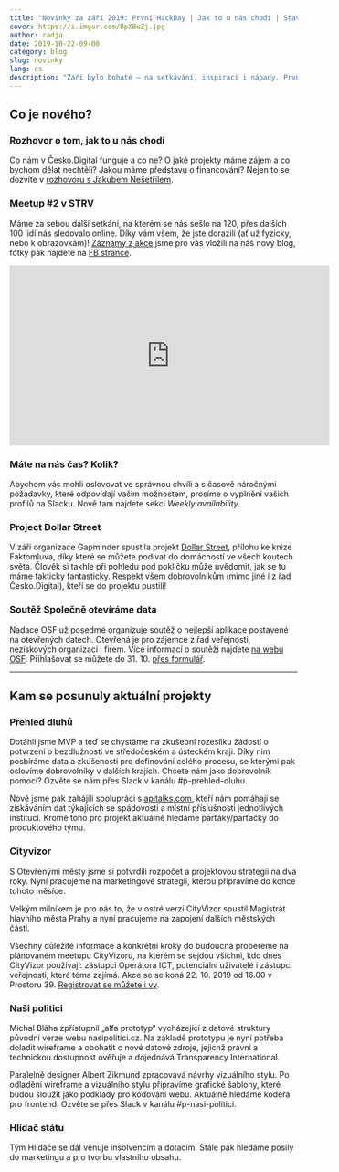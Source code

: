 ```yaml
---
title: "Novinky za září 2019: První HackDay | Jak to u nás chodí | Stav současných projektů"
cover: https://i.imgur.com/BpXBuZj.jpg
author: radja
date: 2019-10-22-09-00
category: blog
slug: novinky
lang: cs
description: "Září bylo bohaté – na setkávání, inspiraci i nápady. První novinku vystřelíme hned v úvodu. Česko.Digital vzniklo, abychom mohli přiložit ruku k dílu. A abychom k tomu měli pořádnou příležitost, připravujeme náš první HACKDAY. Těšit se na něj můžete v druhé polovině listopadu. Pro více informací sledujte ve Slacku kanál #general."
---
```


## Co je nového?

### Rozhovor o tom, jak to u nás chodí

Co nám v Česko.Digital funguje a co ne? O jaké projekty máme zájem a co bychom dělat nechtěli? Jakou máme představu o financování? Nejen to se dozvíte v [rozhovoru s Jakubem Nešetřilem](https://bit.ly/31xthpw).

### Meetup #2 v STRV

Máme za sebou další setkání, na kterém se nás sešlo na 120, přes dalších 100 lidí nás sledovalo online. Díky vám všem, že jste dorazili (ať už fyzicky, nebo k obrazovkám)! [Záznamy z akce](https://blog.cesko.digital/2019/10/zaznam-setkani) jsme pro vás vložili na náš nový blog, fotky pak najdete na [FB stránce](https://bit.ly/2oermIX).

<iframe width="560" height="315" src="https://www.youtube.com/embed/UUTyq_414uU" frameborder="0" allow="accelerometer; autoplay; encrypted-media; gyroscope; picture-in-picture" allowfullscreen></iframe>

### Máte na nás čas? Kolik?

Abychom vás mohli oslovovat ve správnou chvíli a s časově náročnými požadavky, které odpovídají vašim možnostem, prosíme o vyplnění vašich profilů na Slacku. Nově tam najdete sekci _Weekly availability_.

### Project Dollar Street

V září organizace Gapminder spustila projekt [Dollar Street](https://www.gapminder.org/dollar-street/matrix?lang=cs), přílohu ke knize Faktomluva, díky které se můžete podívat do domácností ve všech koutech světa. Člověk si takhle při pohledu pod pokličku může uvědomit, jak se tu máme fakticky fantasticky. Respekt všem dobrovolníkům (mimo jiné i z řad Česko.Digital), kteří se do projektu pustili! 

### Soutěž Společně otevíráme data

Nadace OSF už posedmé organizuje soutěž o nejlepší aplikace postavené na otevřených datech. Otevřená je pro zájemce z řad veřejnosti, neziskových organizací i firem. Více informací o soutěži najdete [na webu OSF](https://osf.cz/cs/co-delame/soutez-spolecne-otevirame-data/). Přihlašovat se můžete do 31. 10. [přes formulář](http://bit.ly/spolecne_otevirame_data_2019).

---

## Kam se posunuly aktuální projekty

### Přehled dluhů

Dotáhli jsme MVP a teď se chystáme na zkušební rozesílku žádostí o potvrzení o bezdlužnosti ve středočeském a ústeckém kraji. Díky nim posbíráme data a zkušenosti pro definování celého procesu, se kterými pak oslovíme dobrovolníky v dalších krajích. Chcete nám jako dobrovolník pomoci? Ozvěte se nám přes Slack v kanálu #p-prehled-dluhu. 

Nově jsme pak zahájili spolupráci s [apitalks.com](https://www.apitalks.com), kteří nám pomáhají se získáváním dat týkajících se spádovosti a místní příslušnosti jednotlivých institucí. Kromě toho pro projekt aktuálně hledáme parťáky/parťačky do produktového týmu.

### Cityvizor

S Otevřenými městy jsme si potvrdili rozpočet a projektovou strategii na dva roky. Nyní pracujeme na marketingové strategii, kterou připravíme do konce tohoto měsíce.

Velkým milníkem je pro nás to, že v ostré verzi CityVizor spustil Magistrát hlavního města Prahy a nyní pracujeme na zapojení dalších městských částí.

Všechny důležité informace a konkrétní kroky do budoucna probereme na plánovaném meetupu CityVizoru, na kterém se sejdou všichni, kdo dnes CityVizor používají: zástupci Operátora ICT, potenciální uživatelé i zástupci veřejnosti, které téma zajímá. Akce se se koná 22. 10. 2019 od 16.00 v Prostoru 39. [Registrovat se můžete i vy](https://docs.google.com/forms/d/e/1FAIpQLSdorox90w2rQ78J6ss_cc-rcKMiy9IWjHhIjGzdTIG84GSlGg/viewform?vc=0&c=0&w=1&fbclid=IwAR3Yygwcxd5tTht9HPYPf_lZwGEVNvsEy7fYABsKURuUzkEjpGKfJOV3O_I).

### Naši politici

Michal Bláha zpřístupnil „alfa prototyp“ vycházející z datové struktury původní verze webu nasipolitici.cz. Na základě prototypu je nyní potřeba doladit wireframe a obohatit o nové datové zdroje, jejichž právní a technickou dostupnost ověřuje a dojednává Transparency International.

Paralelně designer Albert Zikmund zpracovává návrhy vizuálního stylu. Po odladění wireframe a vizuálního stylu připravíme grafické šablony, které budou sloužit jako podklady pro kódování webu. Aktuálně hledáme kodéra pro frontend. Ozvěte se přes Slack v kanálu #p-nasi-politici.

### Hlídač státu

Tým Hlídače se dál věnuje insolvencím a dotacím. Stále pak hledáme posily do marketingu a pro tvorbu vlastního obsahu.